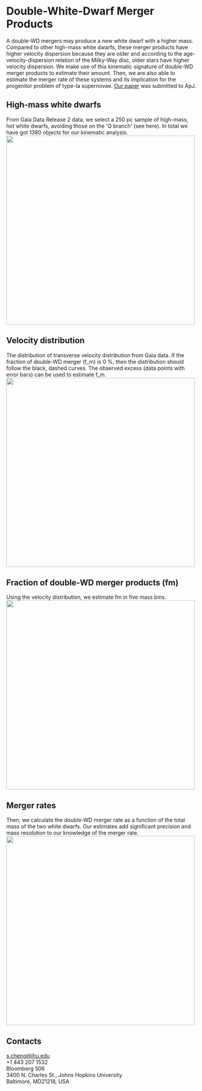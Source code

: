 # Double-White-Dwarf Merger Products

A double-WD mergers may produce a new white dwarf with a higher mass. Compared to other high-mass white dwarfs, these merger products have higher velocity dispersion because they are older and according to the age-velocity-dispersion relation of the Milky-Way disc, older stars have higher velocity dispersion. We make use of this kinematic signature of double-WD merger products to estimate their amount. Then, we are also able to estimate the merger rate of these systems and its implication for the progenitor problem of type-Ia supernovae. [Our paper](https://arxiv.org/abs/1910.09558) was submitted to ApJ.

## High-mass white dwarfs
From Gaia Data Release 2 data, we select a 250 pc sample of high-mass, hot white dwarfs, avoiding those on the 'Q branch' (see here). In total we have got 1380 objects for our kinematic analysis.
<br>
<img src="https://pages.jh.edu/~scheng40/DWDmerger/images/WD_HR_Oct17.png" width="500" />

## Velocity distribution
The distribution of transverse velocity distribution from Gaia data. If the fraction of double-WD merger (f_m) is 0 %, then the distribution should follow the black, dashed curves. The observed excess (data points with error bars) can be used to estimate f_m.
<br>
<img src="https://pages.jh.edu/~scheng40/DWDmerger/images/GOF_0813.png" width="500" />

## Fraction of double-WD merger products (fm)
Using the velocity distribution, we estimate fm in five mass bins.
<br>
<img src="https://pages.jh.edu/~scheng40/DWDmerger/images/f_merger.png" width="500" />

## Merger rates
Then, we calculate the double-WD merger rate as a function of the total mass of the two white dwarfs. Our estimates add significant precision and mass resolution to our knowledge of the merger rate.
<br>
<img src="https://pages.jh.edu/~scheng40/DWDmerger/images/merger_rate_Oct18.png" width="500" />

## Contacts
s.cheng@jhu.edu
<br>
+1 443 207 1532
<br>
Bloomberg 506
<br>
3400 N. Charles St., Johns Hopkins University
<br>
Baltimore, MD21218, USA

